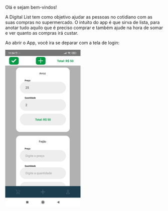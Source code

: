 Olá e sejam bem-vindos!

A Digital List tem como objetivo ajudar as pessoas no cotidiano com as suas compras no supermercado. O intuito do app é que sirva de lista, para anotar tudo aquilo que é preciso comprar e também ajude na hora de somar e ver quanto as compras irá custar.

Ao abrir o App, você ira se deparar com a tela de login:


<img src="https://github.com/jojox369/dl-images/blob/main/editing%20fields%20of%20products.jpg" align="left" height="500"  >
